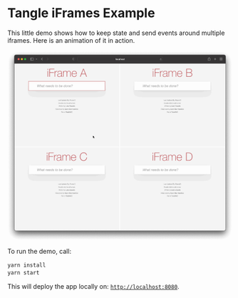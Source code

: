 Tangle iFrames Example
======================

This little demo shows how to keep state and send events around multiple iframes. Here is an animation of it in action.

![Demo](https://github.com/stateful/tangle/raw/a31645f78543ae81cddd086667b965c2795c0edf/.github/assets/iframe.gif)

To run the demo, call:

```sh
yarn install
yarn start
```

This will deploy the app locally on: [`http://localhost:8080`](http://localhost:8080).
